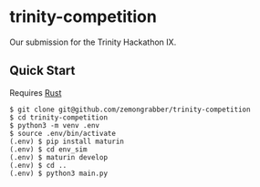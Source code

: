# trinity-competition

Our submission for the Trinity Hackathon IX.

## Quick Start
Requires [Rust](https://rustup.rs)
``` shell
$ git clone git@github.com/zemongrabber/trinity-competition
$ cd trinity-competition
$ python3 -m venv .env
$ source .env/bin/activate
(.env) $ pip install maturin
(.env) $ cd env_sim
(.env) $ maturin develop
(.env) $ cd ..
(.env) $ python3 main.py
```
